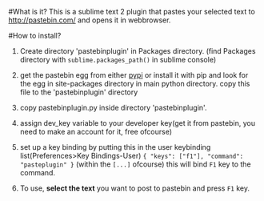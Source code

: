 #What is it?
This is a sublime text 2 plugin that pastes your selected text to <http://pastebin.com/> and opens it in webbrowser.




#How to install?
1. Create directory 'pastebinplugin' in Packages directory. (find Packages directory with ```sublime.packages_path()``` in sublime console)

2. get the pastebin egg from either [pypi](https://pypi.python.org/pypi/Pastebin) or install it with pip and look for the egg in site-packages directory in main python directory. copy this file to the 'pastebinplugin' directory

3. copy pastebinplugin.py inside directory 'pastebinplugin'. 

4. assign dev_key variable to your developer key(get it from pastebin, you need to make an account for it, free ofcourse)

5. set up a key binding by putting this in the user keybinding list(Preferences>Key Bindings-User)
```{ "keys": ["f1"], "command": "pasteplugin" }``` (within the ```[...]``` ofcourse)
this will bind ```F1``` key to the command.

6. To use, **select the text** you want to post to pastebin and press ```F1``` key.